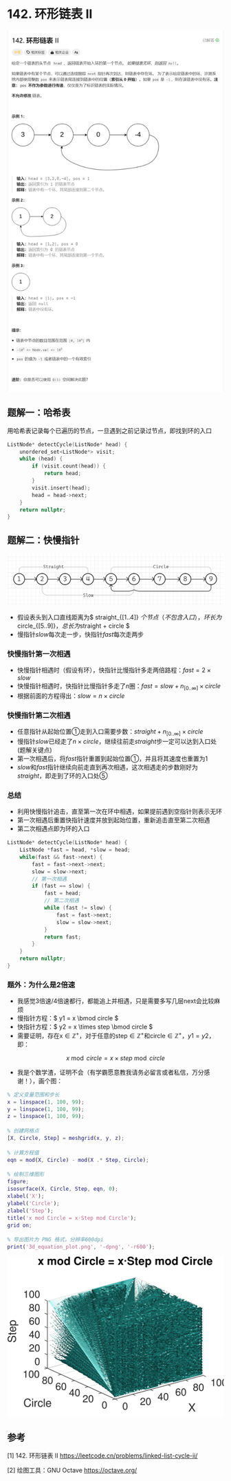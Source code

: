 
# 142. 环形链表 II
![](../../../_static/leetcode/lc142_03.png)

## 题解一：哈希表
用哈希表记录每个已遍历的节点，一旦遇到之前记录过节点，即找到环的入口
```cpp
ListNode* detectCycle(ListNode* head) {
    unordered_set<ListNode*> visit;
    while (head) {
        if (visit.count(head)) {
            return head;
        }
        visit.insert(head);
        head = head->next;
    }
    return nullptr;
}
```

## 题解二：快慢指针
![](../../../_static/leetcode/lc142_01.png)
* 假设表头到入口直线距离为$ straight_{[1..4]} $个节点（不包含入口），环长为$circle_{[5..9]}$，总长为$straight + circle $
* 慢指针$slow$每次走一步，快指针$fast$每次走两步

### 快慢指针第一次相遇
* 快慢指针相遇时（假设有环），快指针比慢指针多走两倍路程：$fast = 2 \times slow$
* 快慢指针相遇时，快指针比慢指针多走了$n$圈：$fast = slow + n_{[0..\infty]} \times circle$
* 根据前面的方程得出：$slow=n \times circle$

### 快慢指针第二次相遇
* 任意指针从起始位置$①$走到入口需要步数：$straight + n_{[0..\infty]} \times circle$
* 慢指针$slow$已经走了$n \times circle$，继续往前走$straight$步一定可以达到入口处(题解关键点)
* 第一次相遇后，将$fast$指针重置到起始位置$①$，并且将其速度也重置为$1$
* $slow$和$fast$指针继续向前走直到再次相遇，这次相遇走的步数刚好为$straight$，即走到了环的入口处$⑤$

### 总结
* 利用快慢指针追击，直至第一次在环中相遇，如果提前遇到空指针则表示无环
* 第一次相遇后重置快指针速度并放到起始位置，重新追击直至第二次相遇
* 第二次相遇点即为环的入口

```cpp
ListNode* detectCycle(ListNode* head) {
    ListNode *fast = head, *slow = head;
    while(fast && fast->next) {
        fast = fast->next->next;
        slow = slow->next;
        // 第一次相遇
        if (fast == slow) {
            fast = head;
            // 第二次相遇
            while (fast != slow) {
                fast = fast->next;
                slow = slow->next;
            }
            return fast;
        }
    }
    return nullptr;
}
```

### 题外：为什么是2倍速
* 我感觉3倍速/4倍速都行，都能追上并相遇，只是需要多写几层next会比较麻烦
* 慢指针方程：$ y1 = x \bmod circle $
* 快指针方程：$ y2 = x \times step \bmod circle $
* 需要证明，存在$\text{x} \in \mathbb{Z}^+$，对于任意的$\text{step} \in \mathbb{Z}^+$和$\text{circle} \in \mathbb{Z}^+$，$y1=y2$，即：

$$
x \bmod circle = x \times step \bmod circle
$$

* 我是个数学渣，证明不会（有学霸愿意教我请务必留言或者私信，万分感谢！），画个图：
```matlab
% 定义变量范围和步长
x = linspace(1, 100, 99);
y = linspace(1, 100, 99);
z = linspace(1, 100, 99);

% 创建网格点
[X, Circle, Step] = meshgrid(x, y, z);

% 计算方程值
eqn = mod(X, Circle) - mod(X .* Step, Circle);

% 绘制三维图形
figure;
isosurface(X, Circle, Step, eqn, 0);
xlabel('X');
ylabel('Circle');
zlabel('Step');
title('x mod Circle = x⋅Step mod Circle');
grid on;

% 导出图片为 PNG 格式，分辨率600dpi
print('3d_equation_plot.png', '-dpng', '-r600');
```

![](../../../_static/leetcode/lc142_02.png)



## 参考
[1] 142. 环形链表 II https://leetcode.cn/problems/linked-list-cycle-ii/

[2] 绘图工具：GNU Octave https://octave.org/